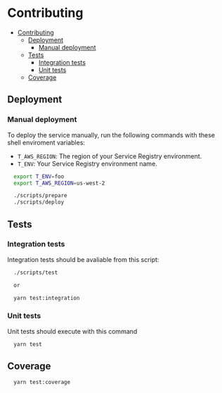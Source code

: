 # Contributing


<!-- @import "[TOC]" {cmd="toc" depthFrom=1 depthTo=6 orderedList=false} -->
<!-- code_chunk_output -->

* [Contributing](#contributing)
	* [Deployment](#deployment)
		* [Manual deployment](#manual-deployment)
	* [Tests](#tests)
		* [Integration tests](#integration-tests)
		* [Unit tests](#unit-tests)
	* [Coverage](#coverage)

<!-- /code_chunk_output -->


## Deployment

### Manual deployment

To deploy the service manually, run the following commands with these shell enviroment variables:

- `T_AWS_REGION`: The region of your Service Registry environment.
- `T_ENV`: Your Service Registry environment name.

```sh
  export T_ENV=foo
  export T_AWS_REGION=us-west-2
```

```sh
  ./scripts/prepare
  ./scripts/deploy
```

## Tests

### Integration tests

Integration tests should be avaliable from this script:

```sh
  ./scripts/test

  or

  yarn test:integration
```

### Unit tests

Unit tests should execute with this command

```sh
  yarn test
```

## Coverage

```sh
  yarn test:coverage
```
